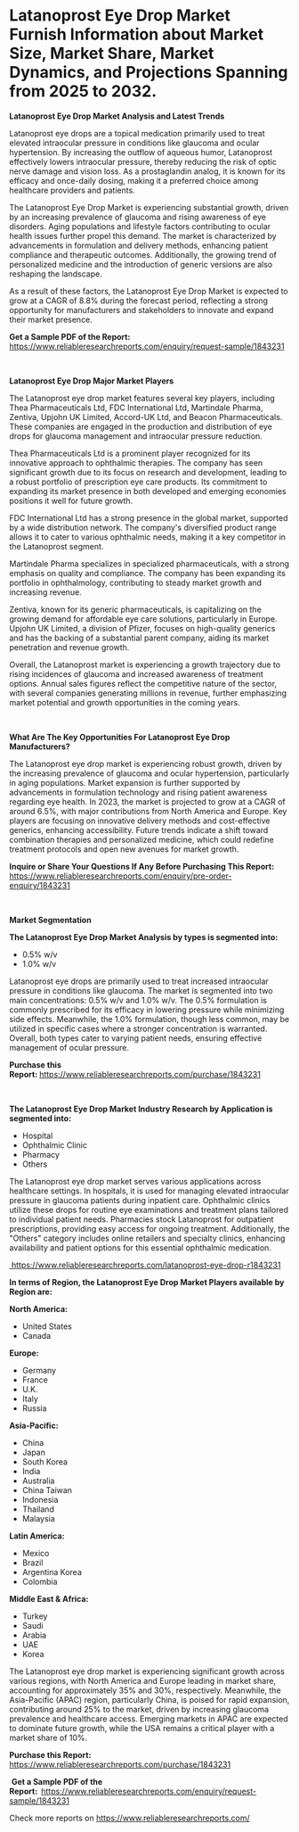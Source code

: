 <p><h1>Latanoprost Eye Drop Market Furnish Information about Market Size, Market Share, Market Dynamics, and Projections Spanning from 2025 to 2032.</h1></p><p><strong>Latanoprost Eye Drop Market Analysis and Latest Trends</strong></p>
<p><p>Latanoprost eye drops are a topical medication primarily used to treat elevated intraocular pressure in conditions like glaucoma and ocular hypertension. By increasing the outflow of aqueous humor, Latanoprost effectively lowers intraocular pressure, thereby reducing the risk of optic nerve damage and vision loss. As a prostaglandin analog, it is known for its efficacy and once-daily dosing, making it a preferred choice among healthcare providers and patients.</p><p>The Latanoprost Eye Drop Market is experiencing substantial growth, driven by an increasing prevalence of glaucoma and rising awareness of eye disorders. Aging populations and lifestyle factors contributing to ocular health issues further propel this demand. The market is characterized by advancements in formulation and delivery methods, enhancing patient compliance and therapeutic outcomes. Additionally, the growing trend of personalized medicine and the introduction of generic versions are also reshaping the landscape.</p><p>As a result of these factors, the Latanoprost Eye Drop Market is expected to grow at a CAGR of 8.8% during the forecast period, reflecting a strong opportunity for manufacturers and stakeholders to innovate and expand their market presence.</p></p>
<p><strong>Get a Sample PDF of the Report:&nbsp;</strong> <a href="https://www.reliableresearchreports.com/enquiry/request-sample/1843231?utm_campaign=2251&utm_medium=2&utm_source=Github&utm_content=ia&utm_term=08032025&utm_id=latanoprost-eye-drop">https://www.reliableresearchreports.com/enquiry/request-sample/1843231</a></p>
<p>&nbsp;</p>
<p><strong>Latanoprost Eye Drop Major Market Players</strong></p>
<p><p>The Latanoprost eye drop market features several key players, including Thea Pharmaceuticals Ltd, FDC International Ltd, Martindale Pharma, Zentiva, Upjohn UK Limited, Accord-UK Ltd, and Beacon Pharmaceuticals. These companies are engaged in the production and distribution of eye drops for glaucoma management and intraocular pressure reduction.</p><p>Thea Pharmaceuticals Ltd is a prominent player recognized for its innovative approach to ophthalmic therapies. The company has seen significant growth due to its focus on research and development, leading to a robust portfolio of prescription eye care products. Its commitment to expanding its market presence in both developed and emerging economies positions it well for future growth.</p><p>FDC International Ltd has a strong presence in the global market, supported by a wide distribution network. The company's diversified product range allows it to cater to various ophthalmic needs, making it a key competitor in the Latanoprost segment.</p><p>Martindale Pharma specializes in specialized pharmaceuticals, with a strong emphasis on quality and compliance. The company has been expanding its portfolio in ophthalmology, contributing to steady market growth and increasing revenue. </p><p>Zentiva, known for its generic pharmaceuticals, is capitalizing on the growing demand for affordable eye care solutions, particularly in Europe. Upjohn UK Limited, a division of Pfizer, focuses on high-quality generics and has the backing of a substantial parent company, aiding its market penetration and revenue growth.</p><p>Overall, the Latanoprost market is experiencing a growth trajectory due to rising incidences of glaucoma and increased awareness of treatment options. Annual sales figures reflect the competitive nature of the sector, with several companies generating millions in revenue, further emphasizing market potential and growth opportunities in the coming years.</p></p>
<p>&nbsp;</p>
<p><strong>What Are The Key Opportunities For Latanoprost Eye Drop Manufacturers?</strong></p>
<p><p>The Latanoprost eye drop market is experiencing robust growth, driven by the increasing prevalence of glaucoma and ocular hypertension, particularly in aging populations. Market expansion is further supported by advancements in formulation technology and rising patient awareness regarding eye health. In 2023, the market is projected to grow at a CAGR of around 6.5%, with major contributions from North America and Europe. Key players are focusing on innovative delivery methods and cost-effective generics, enhancing accessibility. Future trends indicate a shift toward combination therapies and personalized medicine, which could redefine treatment protocols and open new avenues for market growth.</p></p>
<p><strong>Inquire or Share Your Questions If Any Before Purchasing This Report:</strong> <a href="https://www.reliableresearchreports.com/enquiry/pre-order-enquiry/1843231?utm_campaign=2251&utm_medium=2&utm_source=Github&utm_content=ia&utm_term=08032025&utm_id=latanoprost-eye-drop">https://www.reliableresearchreports.com/enquiry/pre-order-enquiry/1843231</a></p>
<p>&nbsp;</p>
<p><strong>Market Segmentation</strong></p>
<p><strong>The Latanoprost Eye Drop Market Analysis by types is segmented into:</strong></p>
<p><ul><li>0.5% w/v</li><li>1.0% w/v</li></ul></p>
<p><p>Latanoprost eye drops are primarily used to treat increased intraocular pressure in conditions like glaucoma. The market is segmented into two main concentrations: 0.5% w/v and 1.0% w/v. The 0.5% formulation is commonly prescribed for its efficacy in lowering pressure while minimizing side effects. Meanwhile, the 1.0% formulation, though less common, may be utilized in specific cases where a stronger concentration is warranted. Overall, both types cater to varying patient needs, ensuring effective management of ocular pressure.</p></p>
<p><strong>Purchase this Report:&nbsp;</strong><a href="https://www.reliableresearchreports.com/purchase/1843231?utm_campaign=2251&utm_medium=2&utm_source=Github&utm_content=ia&utm_term=08032025&utm_id=latanoprost-eye-drop">https://www.reliableresearchreports.com/purchase/1843231</a></p>
<p>&nbsp;</p>
<p><strong>The Latanoprost Eye Drop Market Industry Research by Application is segmented into:</strong></p>
<p><ul><li>Hospital</li><li>Ophthalmic Clinic</li><li>Pharmacy</li><li>Others</li></ul></p>
<p><p>The Latanoprost eye drop market serves various applications across healthcare settings. In hospitals, it is used for managing elevated intraocular pressure in glaucoma patients during inpatient care. Ophthalmic clinics utilize these drops for routine eye examinations and treatment plans tailored to individual patient needs. Pharmacies stock Latanoprost for outpatient prescriptions, providing easy access for ongoing treatment. Additionally, the "Others" category includes online retailers and specialty clinics, enhancing availability and patient options for this essential ophthalmic medication.</p></p>
<p><a href="https://www.reliableresearchreports.com/latanoprost-eye-drop-r1843231?utm_campaign=2251&utm_medium=2&utm_source=Github&utm_content=ia&utm_term=08032025&utm_id=latanoprost-eye-drop">&nbsp;https://www.reliableresearchreports.com/latanoprost-eye-drop-r1843231</a></p>
<p><strong>In terms of Region, the Latanoprost Eye Drop Market Players available by Region are:</strong></p>
<p>
    <p> <strong> North America: </strong>
        <ul>
            <li>United States</li>
            <li>Canada</li>
        </ul>
        </p> 
    <p> <strong> Europe: </strong>
        <ul>
            <li>Germany</li>
            <li>France</li>
            <li>U.K.</li>
            <li>Italy</li>
            <li>Russia</li>
        </ul>
        </p> 
    <p> <strong> Asia-Pacific: </strong>
        <ul>
            <li>China</li>
            <li>Japan</li>
            <li>South Korea</li>
            <li>India</li>
            <li>Australia</li>
            <li>China Taiwan</li>
            <li>Indonesia</li>
            <li>Thailand</li>
            <li>Malaysia</li>
        </ul>
        </p> 
    <p> <strong> Latin America: </strong>
        <ul>
            <li>Mexico</li>
            <li>Brazil</li>
            <li>Argentina Korea</li>
            <li>Colombia</li>
        </ul>
        </p> 
    <p> <strong> Middle East & Africa: </strong>
        <ul>
            <li>Turkey</li>
            <li>Saudi</li>
            <li>Arabia</li>
            <li>UAE</li>
            <li>Korea</li>
        </ul>
    </p>
    </p>
<p><p>The Latanoprost eye drop market is experiencing significant growth across various regions, with North America and Europe leading in market share, accounting for approximately 35% and 30%, respectively. Meanwhile, the Asia-Pacific (APAC) region, particularly China, is poised for rapid expansion, contributing around 25% to the market, driven by increasing glaucoma prevalence and healthcare access. Emerging markets in APAC are expected to dominate future growth, while the USA remains a critical player with a market share of 10%.</p></p>
<p><strong>Purchase this Report: </strong><a href="https://www.reliableresearchreports.com/purchase/1843231?utm_campaign=2251&utm_medium=2&utm_source=Github&utm_content=ia&utm_term=08032025&utm_id=latanoprost-eye-drop">https://www.reliableresearchreports.com/purchase/1843231</a></p>
<p>&nbsp;<strong>Get a Sample PDF of the Report:&nbsp;&nbsp;</strong><a href="https://www.reliableresearchreports.com/enquiry/request-sample/1843231?utm_campaign=2251&utm_medium=2&utm_source=Github&utm_content=ia&utm_term=08032025&utm_id=latanoprost-eye-drop">https://www.reliableresearchreports.com/enquiry/request-sample/1843231</a></p>
<p><strong></strong></p>
<p>Check more reports on <a href="https://www.reliableresearchreports.com/?utm_campaign=2251&utm_medium=2&utm_source=Github&utm_content=ia&utm_term=08032025&utm_id=latanoprost-eye-drop">https://www.reliableresearchreports.com/</a></p>